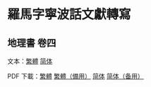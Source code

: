 # 羅馬字寧波話文獻轉寫

## 地理書 卷四

文本：[繁體](di-li-shü-kyün-s/地理書-卷四.md) [简体](di-li-shü-kyün-s/地理书-卷四.md)

PDF 下載：[繁體](https://github.com/shinzoqchiuq/books-in-wu-romanization/raw/Marp/di-li-shü-kyün-s/地理書-卷四.pdf) [繁體（備用）](https://gitee.com/shinzoqchiuq/books-in-wu-romanization/raw/Marp/di-li-shü-kyün-s/地理書-卷四.pdf) [简体](https://github.com/shinzoqchiuq/books-in-wu-romanization/raw/Marp/di-li-shü-kyün-s/地理书-卷四.md) [简体（备用）](https://gitee.com/shinzoqchiuq/books-in-wu-romanization/raw/Marp/di-li-shü-kyün-s/地理书-卷四.md)

